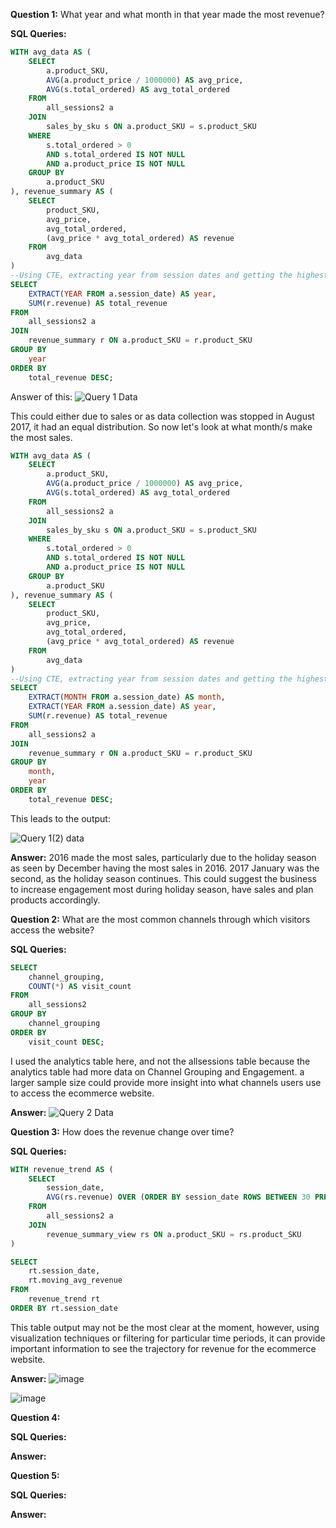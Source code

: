 **Question 1:** What year and what month in that year made the most revenue? 

**SQL Queries:**
```sql
WITH avg_data AS (
    SELECT 
        a.product_SKU,
        AVG(a.product_price / 1000000) AS avg_price,
        AVG(s.total_ordered) AS avg_total_ordered
    FROM 
        all_sessions2 a
    JOIN 
        sales_by_sku s ON a.product_SKU = s.product_SKU
    WHERE 
        s.total_ordered > 0 
        AND s.total_ordered IS NOT NULL 
        AND a.product_price IS NOT NULL
    GROUP BY 
        a.product_SKU
), revenue_summary AS (
    SELECT 
        product_SKU,
        avg_price,
        avg_total_ordered,
        (avg_price * avg_total_ordered) AS revenue
    FROM 
        avg_data
)
--Using CTE, extracting year from session dates and getting the highest one
SELECT 
 	EXTRACT(YEAR FROM a.session_date) AS year,
	SUM(r.revenue) AS total_revenue
FROM 
    all_sessions2 a
JOIN 
    revenue_summary r ON a.product_SKU = r.product_SKU
GROUP BY
	year
ORDER BY 
    total_revenue DESC;
```
Answer of this: 
![Query 1 Data ](https://github.com/mahikajain20/LHL_SQL_PROJECT/assets/131741978/3369c85d-89aa-494d-a423-19b3bbb6d9b6)

This could either due to sales or as data collection was stopped in August 2017, it had an equal distribution. So now let's look at what month/s make the most sales. 

```sql
WITH avg_data AS (
    SELECT 
        a.product_SKU,
        AVG(a.product_price / 1000000) AS avg_price,
        AVG(s.total_ordered) AS avg_total_ordered
    FROM 
        all_sessions2 a
    JOIN 
        sales_by_sku s ON a.product_SKU = s.product_SKU
    WHERE 
        s.total_ordered > 0 
        AND s.total_ordered IS NOT NULL 
        AND a.product_price IS NOT NULL
    GROUP BY 
        a.product_SKU
), revenue_summary AS (
    SELECT 
        product_SKU,
        avg_price,
        avg_total_ordered,
        (avg_price * avg_total_ordered) AS revenue
    FROM 
        avg_data
)
--Using CTE, extracting year from session dates and getting the highest one
SELECT 
 	EXTRACT(MONTH FROM a.session_date) AS month,
	EXTRACT(YEAR FROM a.session_date) AS year,
	SUM(r.revenue) AS total_revenue
FROM 
    all_sessions2 a
JOIN 
    revenue_summary r ON a.product_SKU = r.product_SKU
GROUP BY
	month, 
	year
ORDER BY 
    total_revenue DESC;
```

This leads to the output: 

![Query 1(2) data](https://github.com/mahikajain20/LHL_SQL_PROJECT/assets/131741978/eb7a92f1-8d9f-4cf0-8f1b-01ee725497b9)


**Answer:** 2016 made the most sales, particularly due to the holiday season as seen by December having the most sales in 2016. 2017 January was the second, as the holiday season continues. 
This could suggest the business to increase engagement most during holiday season, have sales and plan products accordingly. 


**Question 2:** What are the most common channels through which visitors access the website? 

**SQL Queries:**

```sql
SELECT
    channel_grouping,
    COUNT(*) AS visit_count
FROM
    all_sessions2
GROUP BY
    channel_grouping
ORDER BY
    visit_count DESC;
```
I used the analytics table here, and not the allsessions table because the analytics table had more data on Channel Grouping and Engagement. a larger sample size could provide more insight into what channels users use to access the ecommerce website. 


**Answer:**
![Query 2 Data ](https://github.com/mahikajain20/LHL_SQL_PROJECT/assets/131741978/4bcecbde-b5ab-416d-895f-1943b88d8af7)


**Question 3:** How does the revenue change over time?

**SQL Queries:**
```sql
WITH revenue_trend AS (
    SELECT
        session_date,
        AVG(rs.revenue) OVER (ORDER BY session_date ROWS BETWEEN 30 PRECEDING AND CURRENT ROW) AS moving_avg_revenue
    FROM
        all_sessions2 a
    JOIN
        revenue_summary_view rs ON a.product_SKU = rs.product_SKU
)

SELECT
    rt.session_date,
    rt.moving_avg_revenue
FROM
    revenue_trend rt
ORDER BY rt.session_date
```
This table output may not be the most clear at the moment, however, using visualization techniques or filtering for particular time periods, it can provide important information to see the trajectory for revenue for the ecommerce website. 

**Answer:**
![image](https://github.com/mahikajain20/LHL_SQL_PROJECT/assets/131741978/a2b7a77f-31ec-425f-ac2d-5b36e3b0fdef)

![image](https://github.com/mahikajain20/LHL_SQL_PROJECT/assets/131741978/86a6f18d-5066-4ebb-8d76-5f85c1065952)


**Question 4:** 

**SQL Queries:**

**Answer:**



**Question 5:**

**SQL Queries:**

**Answer:**

